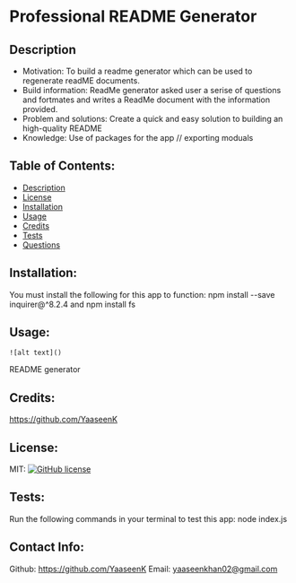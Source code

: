 
  # Professional README Generator
  
  ## Description 
   * Motivation:
    To build a readme generator which can be used to regenerate readME documents.
   * Build information:
    ReadMe generator asked user a serise of questions and fortmates and writes a ReadMe document with the information provided.
   * Problem and solutions:
    Create a quick and easy solution to building an high-quality README
   * Knowledge:
    Use of packages for the app // exporting moduals

  ## Table of Contents:
   * [Description](#description)
   * [License](#license)
   * [Installation](#installation)
   * [Usage](#usage)
   * [Credits](#Credits)
   * [Tests](#tests)
   * [Questions](#questions)

  ## Installation:
   You must install the following for this app to function:
   npm install --save inquirer@^8.2.4 and npm install fs

  ## Usage:
  	![alt text]()
   README generator

  ## Credits:
   https://github.com/YaaseenK

  ## License:
   MIT: [![GitHub license](https://img.shields.io/github/license/Naereen/StrapDown.js.svg)](https://github.com/Naereen/StrapDown.js/blob/master/LICENSE)
      
    

  ## Tests:
   Run the following commands in your terminal to test this app:
   node index.js

  ## Contact Info:
   Github: https://github.com/YaaseenK
   Email: yaaseenkhan02@gmail.com
